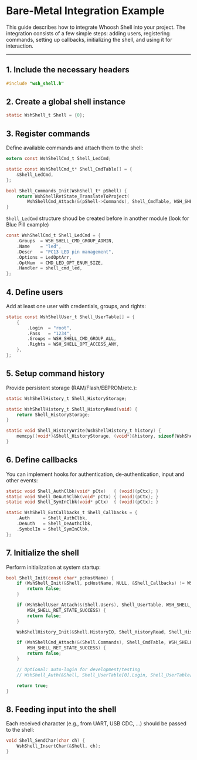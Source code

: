 # Bare-Metal Integration Example

This guide describes how to integrate Whoosh Shell into your project.
The integration consists of a few simple steps: adding users, registering commands, setting up callbacks, initializing the shell, and using it for interaction.

---

## 1. Include the necessary headers

```c
#include "wsh_shell.h"
```

## 2. Create a global shell instance

```c
static WshShell_t Shell = {0};
```

## 3. Register commands

Define available commands and attach them to the shell:

```c
extern const WshShellCmd_t Shell_LedCmd;

static const WshShellCmd_t* Shell_CmdTable[] = {
    &Shell_LedCmd,
};

bool Shell_Commands_Init(WshShell_t* pShell) {
    return WshShellRetState_TranslateToProject(
        WshShellCmd_Attach(&(pShell->Commands), Shell_CmdTable, WSH_SHELL_ARR_LEN(Shell_CmdTable)));
}
```

`Shell_LedCmd` structure shoud be created before in another module (look for Blue Pill example)

```c
const WshShellCmd_t Shell_LedCmd = {
    .Groups  = WSH_SHELL_CMD_GROUP_ADMIN,
    .Name    = "led",
    .Descr   = "PC13 LED pin management",
    .Options = LedOptArr,
    .OptNum  = CMD_LED_OPT_ENUM_SIZE,
    .Handler = shell_cmd_led,
};
```

## 4. Define users

Add at least one user with credentials, groups, and rights:

```c
static const WshShellUser_t Shell_UserTable[] = {
    {
        .Login  = "root",
        .Pass   = "1234",
        .Groups = WSH_SHELL_CMD_GROUP_ALL,
        .Rights = WSH_SHELL_OPT_ACCESS_ANY,
    },
};
```

## 5. Setup command history

Provide persistent storage (RAM/Flash/EEPROM/etc.):

```c
static WshShellHistory_t Shell_HistoryStorage;

static WshShellHistory_t Shell_HistoryRead(void) {
    return Shell_HistoryStorage;
}

static void Shell_HistoryWrite(WshShellHistory_t history) {
    memcpy((void*)&Shell_HistoryStorage, (void*)&history, sizeof(WshShellHistory_t));
}
```

## 6. Define callbacks

You can implement hooks for authentication, de-authentication, input and other events:

```c
static void Shell_AuthClbk(void* pCtx)   { (void)(pCtx); }
static void Shell_DeAuthClbk(void* pCtx) { (void)(pCtx); }
static void Shell_SymInClbk(void* pCtx)  { (void)(pCtx); }

static WshShell_ExtCallbacks_t Shell_Callbacks = {
    .Auth     = Shell_AuthClbk,
    .DeAuth   = Shell_DeAuthClbk,
    .SymbolIn = Shell_SymInClbk,
};
```

## 7. Initialize the shell

Perform initialization at system startup:

```c
bool Shell_Init(const char* pcHostName) {
    if (WshShell_Init(&Shell, pcHostName, NULL, &Shell_Callbacks) != WSH_SHELL_RET_STATE_SUCCESS) {
        return false;
    }

    if (WshShellUser_Attach(&(Shell.Users), Shell_UserTable, WSH_SHELL_ARR_LEN(Shell_UserTable)) !=
        WSH_SHELL_RET_STATE_SUCCESS) {
        return false;
    }

    WshShellHistory_Init(&Shell.HistoryIO, Shell_HistoryRead, Shell_HistoryWrite);

    if (WshShellCmd_Attach(&(Shell.Commands), Shell_CmdTable, WSH_SHELL_ARR_LEN(Shell_CmdTable)) !=
        WSH_SHELL_RET_STATE_SUCCESS) {
        return false;
    }

    // Optional: auto-login for development/testing
    // WshShell_Auth(&Shell, Shell_UserTable[0].Login, Shell_UserTable[0].Pass);

    return true;
}
```

## 8. Feeding input into the shell

Each received character (e.g., from UART, USB CDC, ...) should be passed to the shell:

```c
void Shell_SendChar(char ch) {
    WshShell_InsertChar(&Shell, ch);
}
```
